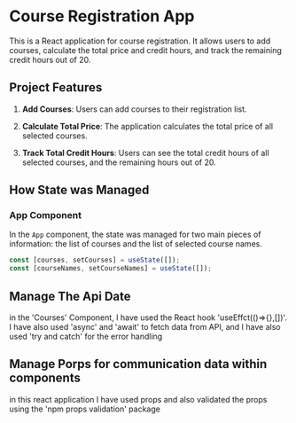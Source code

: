 # Course Registration App

This is a React application for course registration. It allows users to add courses, calculate the total price and credit hours, and track the remaining credit hours out of 20.

## Project Features

1. **Add Courses**: Users can add courses to their registration list.

2. **Calculate Total Price**: The application calculates the total price of all selected courses.

3. **Track Total Credit Hours**: Users can see the total credit hours of all selected courses, and the remaining hours out of 20.

## How State was Managed

### App Component

In the `App` component, the state was managed for two main pieces of information: the list of courses and the list of selected course names.


```jsx
const [courses, setCourses] = useState([]);
const [courseNames, setCourseNames] = useState([]);
```

##  Manage The Api Date
in the 'Courses' Component, I have used the React hook 'useEffct(()=>{},[])'. I have also used 'async' and 'await' to fetch data from API, and I have also used 'try and catch' for the error handling

## Manage Porps for communication data within components
in this react application I have used props and also validated the props using the 'npm props validation' package

